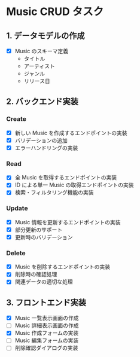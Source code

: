 # Music CRUD タスク

## 1. データモデルの作成

- [x] Music のスキーマ定義
  - タイトル
  - アーティスト
  - ジャンル
  - リリース日

## 2. バックエンド実装

### Create

- [x] 新しい Music を作成するエンドポイントの実装
- [x] バリデーションの追加
- [x] エラーハンドリングの実装

### Read

- [x] 全 Music を取得するエンドポイントの実装
- [x] ID による単一 Music の取得エンドポイントの実装
- [x] 検索・フィルタリング機能の実装

### Update

- [x] Music 情報を更新するエンドポイントの実装
- [x] 部分更新のサポート
- [x] 更新時のバリデーション

### Delete

- [x] Music を削除するエンドポイントの実装
- [x] 削除時の確認処理
- [x] 関連データの適切な処理

## 3. フロントエンド実装

- [x] Music 一覧表示画面の作成
- [ ] Music 詳細表示画面の作成
- [x] Music 作成フォームの実装
- [ ] Music 編集フォームの実装
- [ ] 削除確認ダイアログの実装
